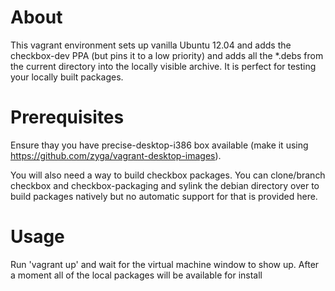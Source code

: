About
=====

This vagrant environment sets up vanilla Ubuntu 12.04 and adds the checkbox-dev
PPA (but pins it to a low priority) and adds all the \*.debs from the current
directory into the locally visible archive. It is perfect for testing your
locally built packages.

Prerequisites
=============

Ensure thay you have precise-desktop-i386 box available (make it using
https://github.com/zyga/vagrant-desktop-images).

You will also need a way to build checkbox packages. You can clone/branch
checkbox and checkbox-packaging and sylink the debian directory over to build
packages natively but no automatic support for that is provided here.

Usage
=====

Run 'vagrant up' and wait for the virtual machine window to show up. After a
moment all of the local packages will be available for install
